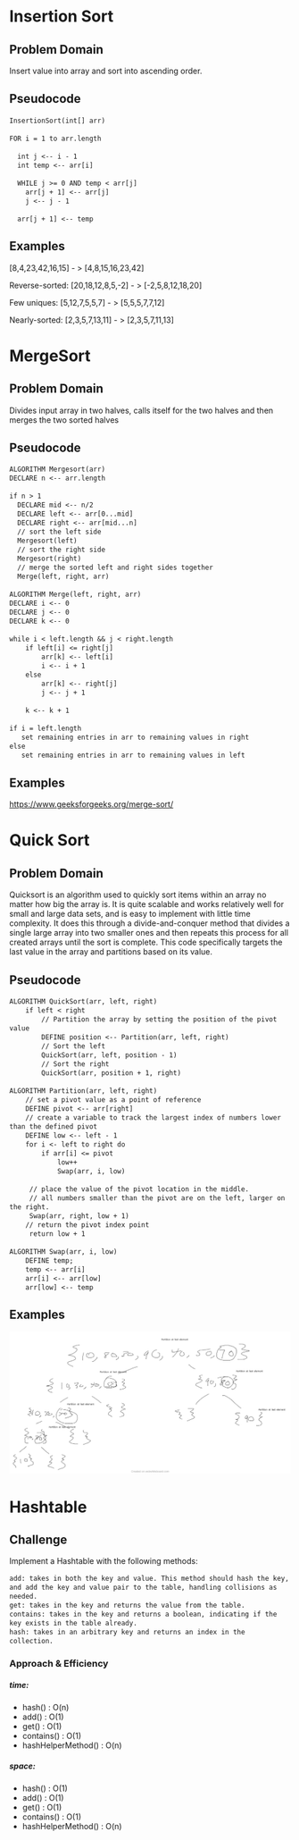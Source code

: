 # Insertion Sort

## Problem Domain

Insert value into array and sort into ascending order.  


## Pseudocode

    InsertionSort(int[] arr)
  
    FOR i = 1 to arr.length
    
      int j <-- i - 1
      int temp <-- arr[i]
      
      WHILE j >= 0 AND temp < arr[j]
        arr[j + 1] <-- arr[j]
        j <-- j - 1
        
      arr[j + 1] <-- temp

## Examples

[8,4,23,42,16,15] - > [4,8,15,16,23,42]


Reverse-sorted: [20,18,12,8,5,-2] - > [-2,5,8,12,18,20]

Few uniques: [5,12,7,5,5,7] - > [5,5,5,7,7,12]

Nearly-sorted: [2,3,5,7,13,11] - > [2,3,5,7,11,13]


 # MergeSort

## Problem Domain

Divides input array in two halves, calls itself for the two halves and then merges the two sorted halves


## Pseudocode

    
    ALGORITHM Mergesort(arr)
    DECLARE n <-- arr.length
           
    if n > 1
      DECLARE mid <-- n/2
      DECLARE left <-- arr[0...mid]
      DECLARE right <-- arr[mid...n]
      // sort the left side
      Mergesort(left)
      // sort the right side
      Mergesort(right)
      // merge the sorted left and right sides together
      Merge(left, right, arr)

    ALGORITHM Merge(left, right, arr)
    DECLARE i <-- 0
    DECLARE j <-- 0
    DECLARE k <-- 0

    while i < left.length && j < right.length
        if left[i] <= right[j]
            arr[k] <-- left[i]
            i <-- i + 1
        else
            arr[k] <-- right[j]
            j <-- j + 1
            
        k <-- k + 1

    if i = left.length
       set remaining entries in arr to remaining values in right
    else
       set remaining entries in arr to remaining values in left

## Examples

https://www.geeksforgeeks.org/merge-sort/

# Quick Sort

## Problem Domain

Quicksort is an algorithm used to quickly sort items within an array no matter how big the array is. It is quite scalable and works relatively well for small and large data sets, and is easy to implement with little time complexity. It does this through a divide-and-conquer method that divides a single large array into two smaller ones and then repeats this process for all created arrays until the sort is complete. This code specifically targets the last value in the array and partitions based on its value.

## Pseudocode

    ALGORITHM QuickSort(arr, left, right)
        if left < right
            // Partition the array by setting the position of the pivot value 
            DEFINE position <-- Partition(arr, left, right)
            // Sort the left
            QuickSort(arr, left, position - 1)
            // Sort the right
            QuickSort(arr, position + 1, right)
    
    ALGORITHM Partition(arr, left, right)
        // set a pivot value as a point of reference
        DEFINE pivot <-- arr[right]
        // create a variable to track the largest index of numbers lower than the defined pivot
        DEFINE low <-- left - 1
        for i <- left to right do
            if arr[i] <= pivot
                low++
                Swap(arr, i, low)
    
         // place the value of the pivot location in the middle.
         // all numbers smaller than the pivot are on the left, larger on the right. 
         Swap(arr, right, low + 1)
        // return the pivot index point
         return low + 1
    
    ALGORITHM Swap(arr, i, low)
        DEFINE temp;
        temp <-- arr[i]
        arr[i] <-- arr[low]
        arr[low] <-- temp

## Examples

![Whiteboard for mergeLists](src/main/resources/QuickSort.png)


# Hashtable

## Challenge
Implement a Hashtable with the following methods:

    add: takes in both the key and value. This method should hash the key, and add the key and value pair to the table, handling collisions as needed.
    get: takes in the key and returns the value from the table.
    contains: takes in the key and returns a boolean, indicating if the key exists in the table already.
    hash: takes in an arbitrary key and returns an index in the collection.

### Approach & Efficiency
##### time:
- hash() : O(n)
- add() : O(1)
- get() : O(1)
- contains() : O(1)
- hashHelperMethod() : O(n)

##### space: 
- hash() : O(1)
- add() : O(1)
- get() : O(1)
- contains() : O(1)
- hashHelperMethod() : O(n)








